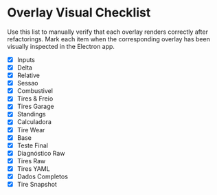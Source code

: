 # Overlay Visual Checklist

Use this list to manually verify that each overlay renders correctly after refactorings.
Mark each item when the corresponding overlay has been visually inspected in the Electron app.

- [x] Inputs
- [x] Delta
- [x] Relative
- [x] Sessao
- [x] Combustivel
- [x] Tires & Freio
- [x] Tires Garage
- [x] Standings
- [x] Calculadora
- [x] Tire Wear
- [x] Base
- [x] Teste Final
- [x] Diagnóstico Raw
- [x] Tires Raw
- [x] Tires YAML
- [x] Dados Completos
- [x] Tire Snapshot
